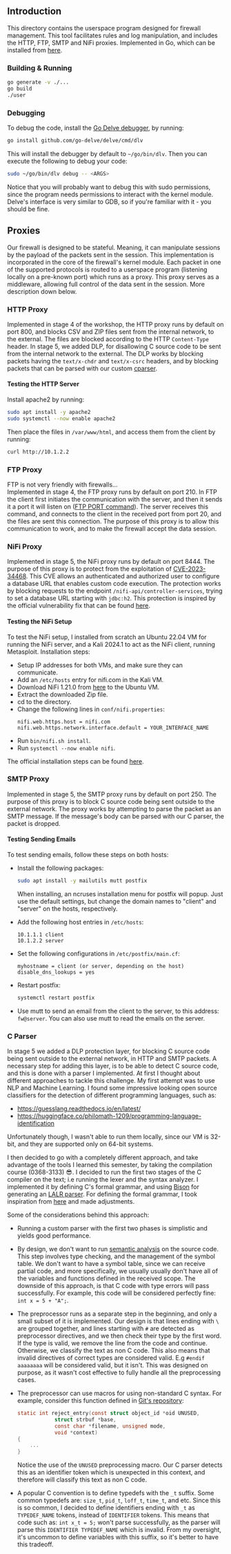 ## Introduction
This directory contains the userspace program designed for firewall management.
This tool facilitates rules and log manipulation, and includes the HTTP, FTP, SMTP and NiFi proxies.
Implemented in Go, which can be installed from [here](https://go.dev/doc/install).

### Building & Running
```bash
go generate -v ./...
go build
./user
```

### Debugging
To debug the code, install the [Go Delve debugger](https://github.com/go-delve/delve), by running:
```bash
go install github.com/go-delve/delve/cmd/dlv
```

This will install the debugger by default to `~/go/bin/dlv`.
Then you can execute the following to debug your code:
```bash
sudo ~/go/bin/dlv debug -- <ARGS>
```
Notice that you will probably want to debug this with sudo permissions, since the program needs permissions to interact with the kernel module.
Delve's interface is very similar to GDB, so if you're familiar with it - you should be fine.

## Proxies
Our firewall is designed to be stateful. Meaning, it can manipulate sessions by the payload of the packets sent in the session.
This implementation is incorporated in the core of the firewall's kernel module.
Each packet in one of the supported protocols is routed to a userspace program (listening locally on a pre-known port) which runs as a proxy. This proxy serves as a middleware, allowing full control of the data sent in the session.
More description down below.

### HTTP Proxy
Implemented in stage 4 of the workshop, the HTTP proxy runs by default on port 800, and blocks CSV and ZIP files sent from the internal network, to the external.
The files are blocked according to the HTTP `Content-Type` header.
In stage 5, we added DLP, for disallowing C source code to be sent from the internal network to the external.
The DLP works by blocking packets having the `text/x-chdr` and `text/x-csrc` headers, and by blocking packets that can be parsed with our custom [cparser](#c-parser).

#### Testing the HTTP Server
Install apache2 by running:
```bash
sudo apt install -y apache2
sudo systemctl --now enable apache2
```
Then place the files in `/var/www/html`, and access them from the client by running:
```bash
curl http://10.1.2.2
```


### FTP Proxy
FTP is not very friendly with firewalls...<br/>
Implemented in stage 4, the FTP proxy runs by default on port 210.
In FTP the client first initiates the communication with the server, and then it sends it a port it will listen on ([FTP PORT command](https://www.techtarget.com/searchnetworking/tip/Understanding-the-FTP-PORT-command)).
The server receives this command, and connects to the client in the received port from port 20, and the files are sent this connection.
The purpose of this proxy is to allow this communication to work, and to make the firewall accept the data session.

### NiFi Proxy
Implemented in stage 5, the NiFi proxy runs by default on port 8444.
The purpose of this proxy is to protect from the exploitation of [CVE-2023-34468](https://nvd.nist.gov/vuln/detail/CVE-2023-34468).
This CVE allows an authenticated and authorized user to configure a database URL that enables custom code execution.
The protection works by blocking requests to the endpoint `/nifi-api/controller-services`, trying to set a database URL starting with `jdbc:h2`.
This protection is inspired by the official vulnerability fix that can be found [here](https://github.com/apache/nifi/pull/7349/files).

#### Testing the NiFi Setup
To test the NiFi setup, I installed from scratch an Ubuntu 22.04 VM for running the NiFi server, and a Kali 2024.1 to act as the NiFi client, running Metasploit.
Installation steps:
- Setup IP addresses for both VMs, and make sure they can communicate.
- Add an `/etc/hosts` entry for nifi.com in the Kali VM.
- Download NiFi 1.21.0 from [here](https://archive.apache.org/dist/nifi/1.21.0/nifi-1.21.0-bin.zip) to the Ubuntu VM.
- Extract the downloaded Zip file.
- cd to the directory.
- Change the following lines in `conf/nifi.properties`:
    ```
    nifi.web.https.host = nifi.com
    nifi.web.https.network.interface.default = YOUR_INTERFACE_NAME
    ```
- Run `bin/nifi.sh install`.
- Run `systemctl --now enable nifi`.

The official installation steps can be found [here](https://nifi.apache.org/docs/nifi-docs/html/getting-started.html#for-linuxmacos-users).

### SMTP Proxy
Implemented in stage 5, the SMTP proxy runs by default on port 250.
The purpose of this proxy is to block C source code being sent outside to the external network.
The proxy works by attempting to parse the packet as an SMTP message.
If the message's body can be parsed with our C parser, the packet is dropped.

#### Testing Sending Emails
To test sending emails, follow these steps on both hosts:
- Install the following packages:
    ```bash
    sudo apt install -y mailutils mutt postfix
    ```
    When installing, an ncruses installation menu for postfix will popup. Just use the default settings, but change the domain names to "client" and "server" on the hosts, respectively.

- Add the following host entries in `/etc/hosts`:
    ```
    10.1.1.1 client
    10.1.2.2 server
    ```

- Set the following configurations in `/etc/postfix/main.cf`:
    ```
    myhostname = client (or server, depending on the host)
    disable_dns_lookups = yes
    ```

- Restart postfix:
    ```bash
    systemctl restart postfix
    ```

- Use mutt to send an email from the client to the server, to this address: `fw@server`.
You can also use mutt to read the emails on the server.

### C Parser
In stage 5 we added a DLP protection layer, for blocking C source code being sent outside to the external network, in HTTP and SMTP packets.
A necessary step for adding this layer, is to be able to detect C source code, and this is done with a parser I implemented.
At first I thought about different approaches to tackle this challenge.
My first attempt was to use NLP and Machine Learning. I found some impressive looking open source classifiers for the detection of different programming languages, such as:
- https://guesslang.readthedocs.io/en/latest/
- https://huggingface.co/philomath-1209/programming-language-identification

Unfortunately though, I wasn't able to run them locally, since our VM is 32-bit, and they are supported only on 64-bit systems.

I then decided to go with a completely different approach, and take advantage of the tools I learned this semester, by taking the compilation course (0368-3133) 😎.
I decided to run the first two stages of the C compiler on the text; i.e running the lexer and the syntax analyzer.
I implemented it by defining C's formal grammar, and using [Bison](https://en.wikipedia.org/wiki/GNU_Bison) for generating an [LALR parser](https://en.wikipedia.org/wiki/LALR_parser).
For defining the formal grammar, I took inspiration from [here](https://www.lysator.liu.se/c/ANSI-C-grammar-y.html) and made adjustments.

Some of the considerations behind this approach:
- Running a custom parser with the first two phases is simplistic and yields good performance.

- By design, we don't want to run [semantic analysis](https://en.wikipedia.org/wiki/Semantic_analysis_(compilers)) on the source code.
This step involves type checking, and the management of the symbol table.
We don't want to have a symbol table, since we can receive partial code, and more specifically, we usually usually don't have all of the variables and functions defined in the received scope.
The downside of this approach, is that C code with type errors will pass successfully.
For example, this code will be considered perfectly fine: `int x = 5 + "A";`.

- The preprocessor runs as a separate step in the beginning, and only a small subset of it is implemented.
Our design is that lines ending with `\` are grouped together, and lines starting with `#` are detected as preprocessor directives, and we then check their type by the first word.
If the type is valid, we remove the line from the code and continue. Otherwise, we classify the text as non C code.
This also means that invalid directives of correct types are considered valid.
E.g `#endif aaaaaaaa` will be considered valid, but it isn't.
This was designed on purpose, as it wasn't cost effective to fully handle all the preprocessing cases.

- The preprocessor can use macros for using non-standard C syntax.
For example, consider this function defined in [Git's repository](https://github.com/git/git/tree/master):
    ```c
    static int reject_entry(const struct object_id *oid UNUSED,
                struct strbuf *base,
                const char *filename, unsigned mode,
                void *context)
    {
        ...
    }
    ```
    Notice the use of the `UNUSED` preprocessing macro.
    Our C parser detects this as an identifier token which is unexpected in this context, and therefore will classify this text as non C code.

- A popular C convention is to define typedefs with the `_t` suffix.
Some common typedefs are: `size_t`, `pid_t`, `loff_t`, `time_t`, and etc.
Since this is so common, I decided to define identifiers ending with `_t` as `TYPEDEF_NAME` tokens, instead of `IDENTIFIER` tokens.
This means that code such as: `int x_t = 5;` won't parse successfully, as the parser will parse this `IDENTIFIER TYPEDEF_NAME` which is invalid.
From my oversight, it's uncommon to define variables with this suffix, so it's better to have this tradeoff.
